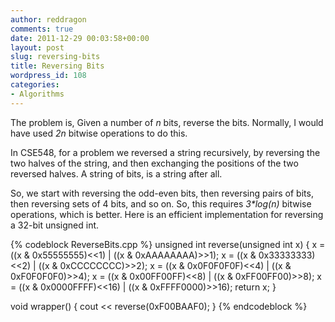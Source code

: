 ```yaml
---
author: reddragon
comments: true
date: 2011-12-29 00:03:58+00:00
layout: post
slug: reversing-bits
title: Reversing Bits
wordpress_id: 108
categories:
- Algorithms
---
```


The problem is, Given a number of _n_ bits, reverse the bits. Normally, I would have used _2n_ bitwise operations to do this.

In CSE548, for a problem we reversed a string recursively, by reversing the two halves of the string, and then exchanging the positions of the two reversed halves. A string of bits, is a string after all.

So, we start with reversing the odd-even bits, then reversing pairs of bits, then reversing sets of 4 bits, and so on. So, this requires _3*log(n)_ bitwise operations, which is better. Here is an efficient implementation for reversing a 32-bit unsigned int.

{% codeblock ReverseBits.cpp %}
unsigned int reverse(unsigned int x)
{
    x = ((x & 0x55555555)<<1)  | ((x & 0xAAAAAAAA)>>1);
    x = ((x & 0x33333333)<<2)  | ((x & 0xCCCCCCCC)>>2);
    x = ((x & 0x0F0F0F0F)<<4)  | ((x & 0xF0F0F0F0)>>4);
    x = ((x & 0x00FF00FF)<<8)  | ((x & 0xFF00FF00)>>8);
    x = ((x & 0x0000FFFF)<<16) | ((x & 0xFFFF0000)>>16);
    return x;
}

void wrapper()
{
    cout << reverse(0xF00BAAF0);
}
{% endcodeblock %}
